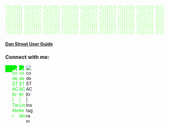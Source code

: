 [![Banner Image](https://raw.githubusercontent.com/dstroot/dstroot/master/assets/background.svg)](https://danstroot.com)

<!-- <h3>[Dan Stroot User Guide](https://dstroot.github.io/readme/)</h3> -->
<h4><a href="https://dstroot.github.io/readme/">Dan Stroot User Guide</a></h4>

<!--
**dstroot/dstroot** is a ✨ _special_ ✨ repository because its `README.md` (this file) appears on your GitHub profile.

Here are some ideas to get you started:

- 🔭 I’m currently working on ...
- 🌱 I’m currently learning ...
- 👯 I’m looking to collaborate on ...
- 🤔 I’m looking for help with ...
- 💬 Ask me about ...
- 📫 How to reach me: ...
- 😄 Pronouns: ...
- ⚡ Fun fact: ...
-->

### Connect with me:

[<img align="left" alt="codeSTACKr.com" style="filter: brightness(0) saturate(100%) invert(48%) sepia(79%) saturate(2476%) hue-rotate(86deg) brightness(118%) contrast(119%);" width="22px" src="https://raw.githubusercontent.com/iconic/open-iconic/master/svg/globe.svg" />][website]
<!-- [<img align="left" alt="codeSTACKr | YouTube" width="22px" src="https://cdn.jsdelivr.net/npm/simple-icons@v3/icons/youtube.svg" />][youtube] -->
[<img align="left" alt="codeSTACKr | Twitter" style="filter: brightness(0) saturate(100%) invert(48%) sepia(79%) saturate(2476%) hue-rotate(86deg) brightness(118%) contrast(119%);" width="22px" src="https://cdn.jsdelivr.net/npm/simple-icons@v3/icons/twitter.svg" />][twitter]
[<img align="left" alt="codeSTACKr | LinkedIn" style="filter: brightness(0) saturate(100%) invert(48%) sepia(79%) saturate(2476%) hue-rotate(86deg) brightness(118%) contrast(119%);" width="22px" src="https://cdn.jsdelivr.net/npm/simple-icons@v3/icons/linkedin.svg" />][linkedin]
[<img align="left" style="fill: currentcolor;" alt="codeSTACKr | Instagram" width="22px" src="https://cdn.jsdelivr.net/npm/simple-icons@v3/icons/instagram.svg" />][instagram]

<br />

[website]: https://www.danstroot.com
[twitter]: https://twitter.com/danstroot
<!-- [youtube]: https://youtube.com/danstroot -->
[instagram]: https://instagram.com/codeSTACKr
[linkedin]: https://linkedin.com/in/codeSTACKr
<!-- [webdevplaylist]: https://www.youtube.com/playlist?list=PLkwxH9e_vrAJ0WbEsFA9W3I1W-g_BTsbt
[jsplaylist]: https://www.youtube.com/playlist?list=PLkwxH9e_vrALRJKu7wfXby3MKeflhTu6B
[cssplaylist]: https://www.youtube.com/playlist?list=PLkwxH9e_vrALSdvZuEh6gqQdmDoDIoqz4
[reactplaylist]: https://www.youtube.com/playlist?list=PLkwxH9e_vrAK4TdffpxKY3QGyHCpxFcQ0 -->
